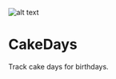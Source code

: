 ![alt text](https://travis-ci.org/farazilu/CakeDays.svg?branch=master)

# CakeDays

Track cake days for birthdays.


